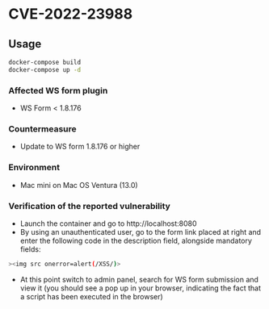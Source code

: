 # CVE-2022-23988
## Usage
```bash
docker-compose build
docker-compose up -d
```
### Affected WS form plugin
- WS Form < 1.8.176

### Countermeasure
- Update to WS form 1.8.176 or higher

### Environment
- Mac mini on Mac OS Ventura (13.0)

### Verification of the reported vulnerability
- Launch the container and go to http://localhost:8080
- By using an unauthenticated user, go to the form link placed at right and enter the following code in the description field, alongside mandatory fields:

```bash
><img src onerror=alert(/XSS/)>
```
- At this point switch to admin panel, search for WS form submission and view it (you should see a pop up in your browser, indicating the fact that a script has been executed in the browser)
